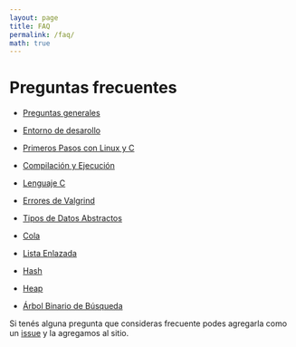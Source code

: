 ```yaml
---
layout: page
title: FAQ
permalink: /faq/
math: true
---
```


Preguntas frecuentes
=========

* [Preguntas generales](general)

* [Entorno de desarollo](entorno)

* [Primeros Pasos con Linux y C](primeros-pasos)

* [Compilación y Ejecución](compilacion-ejecucion)

* [Lenguaje C](lenguaje-c)

* [Errores de Valgrind](valgrind)

* [Tipos de Datos Abstractos](tda)

* [Cola](cola)

* [Lista Enlazada](lista-enlazada)

* [Hash](hash)

* [Heap](heap)

* [Árbol Binario de Búsqueda](abb)

Si tenés alguna pregunta que consideras frecuente podes agregarla como un [issue](https://github.com/algoritmos-rw/algo2/issues) y la agregamos al sitio.
